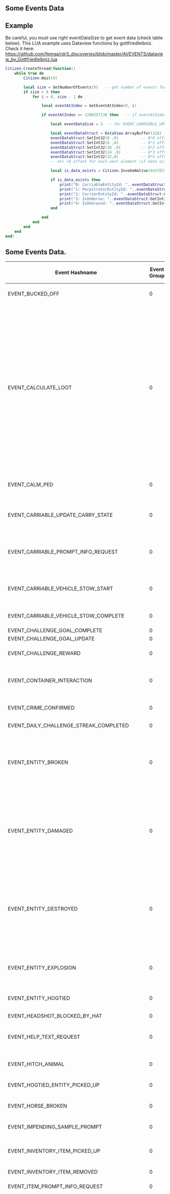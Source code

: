 ## Some Events Data


## Example

Be careful, you must use right eventDataSize to get event data (check table below). This LUA example uses Dataview functions by gottfriedleibniz. Check it here: https://github.com/femga/rdr3_discoveries/blob/master/AI/EVENTS/dataview_by_Gottfriedleibniz.lua 

```lua
Citizen.CreateThread(function()
	while true do
		Citizen.Wait(0) 

		local size = GetNumberOfEvents(0)   -- get number of events for event group SCRIPT_EVENT_QUEUE_AI (0)
		if size > 0 then 
			for i = 0, size - 1 do

				local eventAtIndex = GetEventAtIndex(0, i)

				if eventAtIndex == 1208357138 then   -- if eventAtIndex == GetHashKey("EVENT_CARRIABLE_UPDATE_CARRY_STATE")

					local eventDataSize = 5  -- for EVENT_CARRIABLE_UPDATE_CARRY_STATE data size is 5

					local eventDataStruct = DataView.ArrayBuffer(128) -- buffer must be 8*eventDataSize or bigger
					eventDataStruct:SetInt32(0 ,0)		 	-- 8*0 offset for 0 element of eventData	
					eventDataStruct:SetInt32(8 ,0)    	  	-- 8*1 offset for 1 element of eventData		
					eventDataStruct:SetInt32(16 ,0)			-- 8*2 offset for 2 element of eventData	
					eventDataStruct:SetInt32(24 ,0)			-- 8*3 offset for 3 element of eventData	
					eventDataStruct:SetInt32(32,0)    		-- 8*4 offset for 4 element of eventData		
					-- etc +8 offset for each next element (if data size is bigger then 5)

					local is_data_exists = Citizen.InvokeNative(0x57EC5FA4D4D6AFCA,0,i,eventDataStruct:Buffer(),eventDataSize)	-- GET_EVENT_DATA

					if is_data_exists then
						print("0: CarriableEntityId: "..eventDataStruct:GetInt32(0))
						print("1: PerpitratorEntityId: "..eventDataStruct:GetInt32(8))
						print("2: CarrierEntityId: "..eventDataStruct:GetInt32(16))
						print("3: IsOnHorse: "..eventDataStruct:GetInt32(24))
						print("4: IsOnGround: "..eventDataStruct:GetInt32(32))
					end

				end
			end
		end
	end
end)
```

<h2>Some Events Data.</h2>

Event Hashname | Event Group | Event Data Size | Known Event Data Elements
----------- | ------------- | -------------------------- | ----------
EVENT_BUCKED_OFF | 0 | 3 | 0 - rider id<br> 1 - mount id<br> 2 - <em>unknown</em>
EVENT_CALCULATE_LOOT | 0 | 26 | 0 - <em>unknown</em><br> 1 - <em>unknown</em><br> 2 - inventory item hash<br> 3 - consumable action hash<br> 4 - <em>unknown</em><br> 5 - <em>unknown</em><br> 6 - <em>unknown</em><br> 7 - <em>unknown</em><br> 8 - <em>unknown</em><br> 9 - <em>unknown</em><br> 10 - <em>unknown</em><br> 11 - <em>unknown</em><br> 12 - <em>unknown</em><br> 13 - <em>unknown</em><br> 14 - <em>unknown</em><br> 15 - <em>unknown</em><br> 16 - <em>unknown</em><br> 17 - <em>unknown</em><br> 18 - <em>unknown</em><br> 19 - <em>unknown</em><br> 20 - <em>unknown</em><br> 21 - <em>unknown</em><br> 22 - <em>unknown</em><br> 23 - looter entity id<br> 24 - looted entity id<br> 25 - <em>unknown</em> 
EVENT_CALM_PED | 0 | 4 | 0 - calmer ped id<br> 1 - mount ped id<br> 2 - CalmTypeId ( [list](#calm-type-ids) )<br> 3 - isFullyCalmed
EVENT_CARRIABLE_UPDATE_CARRY_STATE | 0 | 5 | 0 - CarriableEntityId<br> 1 - PerpitratorEntityId<br> 2 - CarrierEntityId<br> 3 - IsOnHorse<br> 4 - IsOnGround
EVENT_CARRIABLE_PROMPT_INFO_REQUEST | 0 | 6 | 0 - CarriableEntityId<br> 1 - carry action id ( [list](#carry-action-ids) )<br> 2 - <em>unknown</em><br> 3 - vehicle entity id (parent id)<br> 4 - <em>unknown</em><br> 5 - <em>unknown</em>
EVENT_CARRIABLE_VEHICLE_STOW_START | 0 | 5 | 0 - <em>unknown</em><br> 1 - carriable entity id<br> 2 - vehicle entity id<br> 3 - <em>unknown</em><br> 4 - <em>unknown</em>
EVENT_CARRIABLE_VEHICLE_STOW_COMPLETE | 0 | 3 | 0 - <em>unknown</em><br> 1 - vehicle entity id<br> 2 - isItemToAddCancelled
EVENT_CHALLENGE_GOAL_COMPLETE | 0 | 1 | 0 - challenge goal hash ( [list](https://github.com/femga/rdr3_discoveries/blob/master/AI/EVENTS/challenge_goals.lua) )
EVENT_CHALLENGE_GOAL_UPDATE | 0 | 1 | 0 - challenge goal hash ( [list](https://github.com/femga/rdr3_discoveries/blob/master/AI/EVENTS/challenge_goals.lua) )
EVENT_CHALLENGE_REWARD | 0 | 3 | 0 - challenge reward hash<br> 1 - <em>unknown</em><br> 2 - <em>unknown</em>
EVENT_CONTAINER_INTERACTION | 0 | 4 | 0 - searcher ped id<br> 1 - searched entity id<br> 2 - <em>unknown</em><br> 3 - isContainerClosed after interaction
EVENT_CRIME_CONFIRMED | 0 | 3 | 0 - crime type hash ( [list](https://github.com/femga/rdr3_discoveries/blob/master/AI/EVENTS/crime_types.lua) )<br> 1 - criminal ped id<br> 2 - witness
EVENT_DAILY_CHALLENGE_STREAK_COMPLETED | 0 | 1 | 0 - <em>unknown</em> (??? isDailyChallengeStreakCompleted)
EVENT_ENTITY_BROKEN | 0 | 9 | 0 - broken entity id<br> 1 - <em>unknown</em> <br> 2 - <em>unknown</em><br> 3 - <em>unknown</em><br> 4 - <em>unknown</em><br> 5 - <em>unknown</em><br> 6 - <em>unknown</em><br> 7 - <em>unknown</em><br> 8 - <em>unknown</em>
EVENT_ENTITY_DAMAGED | 0 | 9 | 0 - damaged entity id<br> 1 - object (or ped id) that caused damage to the entity <br> 2 - weaponHash that damaged the entity ( [list](https://github.com/femga/rdr3_discoveries/blob/master/weapons/weapons.lua) )<br> 3 - ammo hash that damaged the entity ( [list](https://github.com/femga/rdr3_discoveries/blob/master/weapons/ammo_types.lua) )<br> 4 - <em>unknown</em><br> 5 - <em>unknown</em><br> 6 - <em>unknown</em><br> 7 - <em>unknown</em><br> 8 - <em>unknown</em>
EVENT_ENTITY_DESTROYED | 0 | 9 | 0 - destroyed entity id<br> 1 - object (or ped id) that caused damage to the entity<br> 2 - weaponHash that damaged the entity  ( [list](https://github.com/femga/rdr3_discoveries/blob/master/weapons/weapons.lua) )<br> 3 - ammo hash that damaged the entity ( [list](https://github.com/femga/rdr3_discoveries/blob/master/weapons/ammo_types.lua) )<br> 4 - <em>unknown</em><br> 5 - <em>unknown</em><br> 6 - <em>unknown</em><br> 7 - <em>unknown</em><br> 8 - <em>unknown</em>
EVENT_ENTITY_EXPLOSION | 0 | 6 | 0 - ped id who did explosion<br> 1 - <em>unknown</em><br> 2 - weaponhash( [list](https://github.com/femga/rdr3_discoveries/blob/master/weapons/weapons.lua) )<br> 3 - <em>unknown</em><br> 4 - <em>unknown</em><br> 5 - <em>unknown</em>
EVENT_ENTITY_HOGTIED | 0 | 3 | 0 - hogtied entity id<br> 1 - hogtier ped id<br> 2 - <em>unknown</em>
EVENT_HEADSHOT_BLOCKED_BY_HAT | 0 | 2 | 0 - Victim entity id<br> 1 - Inflictor entity id
EVENT_HELP_TEXT_REQUEST | 0 | 4 |  0 - <em>unknown</em><br> 1 - tutorial flag hash ( [list](https://github.com/femga/rdr3_discoveries/blob/master/AI/EVENTS/tutorial_flags.lua) )<br> 2 - <em>unknown</em><br> 3 - inventory item hash
EVENT_HITCH_ANIMAL | 0 | 4 | 0 - rider ped id<br> 1 - mount ped id<br> 2 - isAnimalHitched<br> 3 - hitching type id
EVENT_HOGTIED_ENTITY_PICKED_UP | 0 | 2 | 0 - hogtied ped id<br> 1 - carrier ped id
EVENT_HORSE_BROKEN | 0 | 3 | 0 - rider ped id<br> 1 - broken horse ped id<br> 2 - HorseBrokenEventTypeId ( [list](#horse-broken-event-type-ids) )
EVENT_IMPENDING_SAMPLE_PROMPT | 0 | 2 | 0 - <em>unknown</em><br> 1 - inventory item hash
EVENT_INVENTORY_ITEM_PICKED_UP | 0 | 5 | 0 - inventory item hash<br> 1 - picked up entity model <br> 2 - isItemWasUsed<br> 3 - isItemWasBought<br> 4 - picked up entity id 
EVENT_INVENTORY_ITEM_REMOVED | 0 | 1 | 0 - inventory item hash
EVENT_ITEM_PROMPT_INFO_REQUEST | 0 | 2 | 0 - entity id, requesting prompt info<br> 1 - inventory item hash
EVENT_LOOT | 0 | 36 | 0 - <em>unknown</em><br> 1 - <em>unknown</em><br> 2 - inventory item hash<br> 3 - <em>unknown</em><br> 4 - <em>unknown</em><br> 5 - <em>unknown</em><br> 6 - <em>unknown</em><br> 7 - <em>unknown</em><br> 8 - <em>unknown</em><br> 9 - <em>unknown</em><br> 10 - <em>unknown</em><br> 11 - <em>unknown</em><br> 12 - <em>unknown</em><br> 13 - <em>unknown</em><br> 14 - <em>unknown</em><br> 15 - <em>unknown</em><br> 16 - <em>unknown</em><br> 17 - <em>unknown</em><br> 18 - <em>unknown</em><br> 19 - <em>unknown</em><br> 20 - <em>unknown</em><br> 21 - <em>unknown</em><br> 22 - weaponhash( [list](https://github.com/femga/rdr3_discoveries/blob/master/weapons/weapons.lua) )<br> 23 - <em>unknown</em><br> 24 - <em>unknown</em><br> 25 - <em>unknown</em><br> 26 - LooterId<br> 27 - LootedId<br> 28 - Looted entity model<br> 29 - LootedCompositeHashid<br> 30 - <em>unknown</em><br> 31 - <em>unknown</em><br> 32 - <em>unknown</em><br> 33 - <em>unknown</em><br> 34 - <em>unknown</em><br> 35 - <em>unknown</em>  
EVENT_LOOT_COMPLETE | 0 | 3 | 0 - looterId<br> 1 - Looted entity id<br> 2 - isLootSuccess
EVENT_LOOT_PLANT_START | 0 | 36 | 0 - NumGivenRewards<br> 1 - <em>unknown</em><br> 2 - <em>unknown</em><br> 3 - <em>unknown</em><br> 4 - <em>unknown</em><br> 5 - <em>unknown</em><br> 6 - <em>unknown</em><br> 7 - <em>unknown</em><br> 8 - <em>unknown</em><br> 9 - <em>unknown</em><br> 10 - <em>unknown</em><br> 11 - <em>unknown</em><br> 12 - <em>unknown</em><br> 13 - <em>unknown</em><br> 14 - <em>unknown</em><br> 15 - <em>unknown</em><br> 16 - <em>unknown</em><br> 17 - <em>unknown</em><br> 18 - <em>unknown</em><br> 19 - <em>unknown</em><br> 20 - <em>unknown</em><br> 21 - <em>unknown</em><br> 22 - <em>unknown</em><br> 23 - OriginalTargetSpawnLocation<br> 24 - <em>unknown</em><br> 25 - <em>unknown</em><br> 26 - LooterId<br> 27 - LootedId<br> 28 - <em>unknown</em><br> 29 - LootedCompositeHashId<br> 30 - LootedPedStatHashName<br> 31 - LootedEntityWasAnimal<br> 32 - LootedEntityWasBird<br> 33 - <em>unknown</em><br> 34 - LootingBehaviorType<br> 35 - <em>unknown</em>  
EVENT_LOOT_VALIDATION_FAIL | 0 | 2 | 0 - fail reason id ( [list](#event_loot_validation_fail-fail-reason-ids) )<br> 1 - looted_entity
EVENT_MISS_INTENDED_TARGET | 0 | 3 | 0 - shooter ped id<br> 1 - entity id that was shot<br> 2 - weaponhash ( [list](https://github.com/femga/rdr3_discoveries/blob/master/weapons/weapons.lua) )
EVENT_MOUNT_OVERSPURRED | 0 | 6 | 0 - rider id<br> 1 - mount id<br> 2 - <em>unknown</em><br> 3 - the number of times the horse has overspurred<br> 4 - maximum number or times the horse can be overspurred before buck off rider<br> 5 - <em>unknown</em> 
EVENT_NETWORK_AWARD_CLAIMED | 1 | 12 | 0 - request id<br> 1 - <em>unknown</em><br> 2 - <em>unknown</em><br> 3 - <em>unknown</em><br> 4 - <em>unknown</em><br> 5 - result code<br> 6 - awarded xp amount<br> 7 - awarded rank amount<br> 8 - awarded cash amount<br> 9 - awarded gold amount<br> 10 - <em>unknown</em><br> 11 - <em>unknown</em>
EVENT_NETWORK_BOUNTY_REQUEST_COMPLETE | 1 | 7 | 0 - <em>unknown</em> (??? request id)<br> 2 - <em>unknown</em><br> 3 - <em>unknown</em><br> 4 - Result code<br> 5 - Total Value<br> 6 - Pay Off Value
EVENT_NETWORK_BULLET_IMPACTED_MULTIPLE_PEDS | 1 | 4 | 0 - shooter ped id<br> 1 - NumImpacted<br> 2 - NumKilled<br> 3 - NumIncapacitated
EVENT_NETWORK_CASHINVENTORY_TRANSACTION | 1 | 6 | 0 - transaction id<br> 1 - <em>unknown</em><br> 2 - failed<br> 3 - result code<br> 4 - items amount<br> 5 - action hash
EVENT_NETWORK_DAMAGE_ENTITY | 1 | 32 | 0 - damaged entity id<br> 1 - killer entity id<br> 2 - Damage<br> 3 - isVictimDestroyed<br> 4 - isVictimIncapacitated<br> 5 - WeaponUsed hash ( [list](https://github.com/femga/rdr3_discoveries/blob/master/weapons/weapons.lua) )<br> 6 - AmmoUsed hash ( [list](https://github.com/femga/rdr3_discoveries/blob/master/weapons/ammo_types.lua) )<br> 7 - InstigatedWeaponUsed<br> 8 - VictimSpeed<br> 9 - DamagerSpeed<br> 10 - IsResponsibleForCollision<br> 11 - IsHeadShot<br> 12 - IsWithMeleeWeapon<br> 13 - IsVictimExecuted<br> 14 - VictimBledOut<br> 15 - DamagerWasScopedIn<br> 16 - DamagerSpecialAbilityActive<br> 17 - VictimHogtied<br> 18 - VictimMounted<br> 19 - VictimInVehicle<br> 20 - VictimInCover<br> 21 - DamagerShotLastBullet<br> 22 - VictimKilledByStealth<br> 23 - VictimKilledByTakedown<br> 24 - VictimKnockedOut<br> 25 - isVictimTranquilized<br> 26 - VictimKilledByStandardMelee<br> 27 - VictimMissionEntity<br> 28 - VictimFleeing<br> 29 - VictimInCombat<br> 30 - <em>unknown</em><br> 31 - IsSuicide
EVENT_NETWORK_GANG | 1 | 18 | 0 - <em>unknown</em> (??? GangId)<br> 1 - GangEventType id  ( [list](#gangeventtype-ids) )<br> 2 - sender network GamerHandle<br> 3 - <em>unknown</em><br> 4 - <em>unknown</em><br> 5 - <em>unknown</em><br> 6 - <em>unknown</em><br> 7 - <em>unknown</em><br> 8 - <em>unknown</em><br> 9 - <em>unknown</em><br> 10 - <em>unknown</em> (??? remote player name)<br> 11 - <em>unknown</em><br> 12 - <em>unknown</em><br> 13 - <em>unknown</em><br> 14 - <em>unknown</em><br> 15 - <em>unknown</em><br> 16 - <em>unknown</em><br> 17 - <em>unknown</em>
EVENT_NETWORK_GANG_WAYPOINT_CHANGED | 1 | 3 | 0 - Gang Waypoint Changing type id ( [list](#gang-waypoint-changing-type-ids) )<br> 1 - <em>unknown</em><br> 2 - <em>unknown</em>
EVENT_NETWORK_HOGTIE_BEGIN | 1 | 2 | 0 - VictimEntityId<br> 1 - PerpitratorEntityId
EVENT_NETWORK_HOGTIE_END | 1 | 2 | 0 - VictimEntityId<br> 1 - PerpitratorEntityId
EVENT_NETWORK_HUB_UPDATE | 1 | 1 | 0 - updateHash
EVENT_NETWORK_INCAPACITATED_ENTITY | 1 | 4 | 0 - VictimEntityId<br> 1 - Damager entity id<br> 2 - WeaponUsed hash ( [list](https://github.com/femga/rdr3_discoveries/blob/master/weapons/weapons.lua) )<br> 3 - Damage
EVENT_NETWORK_LASSO_ATTACH | 1 | 2 | 0 - VictimEntityId<br> 1 - PerpitratorEntityId
EVENT_NETWORK_LASSO_DETACH | 1 | 2 | 0 - VictimEntityId<br> 1 - PerpitratorEntityId
EVENT_NETWORK_LOOT_CLAIMED | 1 | 9 | 0 - request id<br> 1 - <em>unknown</em><br> 2 - <em>unknown</em><br> 3 - <em>unknown</em><br> 4 - <em>unknown</em><br> 5 - result code<br> 6 - <em>unknown</em><br> 7 - status<br> 8 - <em>unknown</em> 
EVENT_NETWORK_MINIGAME_REQUEST_COMPLETE | 1 | 6 | 0 - seatRequestData0<br> 1 - seatRequestData1<br> 2 - seatRequestData2<br> 3 - seatRequestData3<br> 4 - isSuccess<br> 5 - MinigameErrorCodeHash ( [list](https://github.com/femga/rdr3_discoveries/blob/master/AI/EVENTS/minigame_error_codes.lua ) )
EVENT_NETWORK_PED_DISARMED | 1 | 3 | 0 - VictimEntityId<br> 1 - DamagerEntityId<br> 2 - UsedWeapon hash ( [list](https://github.com/femga/rdr3_discoveries/blob/master/weapons/weapons.lua) )
EVENT_NETWORK_PED_HAT_SHOT_OFF | 1 | 3 | 0 - VictimEntityId<br> 1 - DamagerEntityId<br> 2 - UsedWeapon hash ( [list](https://github.com/femga/rdr3_discoveries/blob/master/weapons/weapons.lua) )
EVENT_NETWORK_PERMISSION_CHECK_RESULT | 1 | 2 | 0 - <em>unknown</em> (??? PermissionsRequestID)<br> 1 - <em>unknown</em> (??? check result)
EVENT_NETWORK_PLAYER_JOIN_SCRIPT | 1 | 41 | 0 - <em>unknown</em> (??? joining PlayerName)<br> 1 - <em>unknown</em><br> 2 - <em>unknown</em><br> 3 - <em>unknown</em><br> 4 - <em>unknown</em><br> 5 - <em>unknown</em><br> 6 - <em>unknown</em><br> 7 - <em>unknown</em><br> 8 - <em>unknown</em><br> 9 - <em>unknown</em><br> 10 - <em>unknown</em><br> 11 - <em>unknown</em><br> 12 - <em>unknown</em><br> 13 - <em>unknown</em><br> 14 - <em>unknown</em><br> 15 - <em>unknown</em><br> 16 - <em>unknown</em><br> 17 - <em>unknown</em><br> 18 - <em>unknown</em><br> 19 - <em>unknown</em><br> 20 - <em>unknown</em><br> 21 - <em>unknown</em><br> 22 - <em>unknown</em><br> 23 - <em>unknown</em><br> 24 - <em>unknown</em><br> 25 - <em>unknown</em><br> 26 - <em>unknown</em><br> 27 - <em>unknown</em><br> 28 - <em>unknown</em><br> 29 - <em>unknown</em><br> 30 - <em>unknown</em><br> 31 - <em>unknown</em><br> 32 - <em>unknown</em><br> 33 - <em>unknown</em><br> 34 - <em>unknown</em><br> 35 - <em>unknown</em><br> 36 - <em>unknown</em><br> 37 - <em>unknown</em><br> 38 - <em>unknown</em><br> 39 - <em>unknown</em><br> 40 - participant id
EVENT_NETWORK_PLAYER_LEFT_SCRIPT | 1 | 41 | 0 - <em>unknown</em> (??? leaving PlayerName)<br> 1 - <em>unknown</em><br> 2 - <em>unknown</em><br> 3 - <em>unknown</em><br> 4 - <em>unknown</em><br> 5 - <em>unknown</em><br> 6 - <em>unknown</em><br> 7 - <em>unknown</em><br> 8 - <em>unknown</em><br> 9 - <em>unknown</em><br> 10 - <em>unknown</em><br> 11 - <em>unknown</em><br> 12 - <em>unknown</em><br> 13 - <em>unknown</em><br> 14 - <em>unknown</em><br> 15 - <em>unknown</em><br> 16 - <em>unknown</em><br> 17 - <em>unknown</em><br> 18 - <em>unknown</em><br> 19 - <em>unknown</em><br> 20 - <em>unknown</em><br> 21 - <em>unknown</em><br> 22 - <em>unknown</em><br> 23 - <em>unknown</em><br> 24 - <em>unknown</em><br> 25 - <em>unknown</em><br> 26 - <em>unknown</em><br> 27 - <em>unknown</em><br> 28 - <em>unknown</em><br> 29 - <em>unknown</em><br> 30 - <em>unknown</em><br> 31 - <em>unknown</em><br> 32 - <em>unknown</em><br> 33 - <em>unknown</em><br> 34 - <em>unknown</em><br> 35 - <em>unknown</em><br> 36 - <em>unknown</em><br> 37 - <em>unknown</em><br> 38 - <em>unknown</em><br> 39 - <em>unknown</em><br> 40 - participant id
EVENT_NETWORK_PLAYER_JOIN_SESSION | 1 | 10 | 0 - <em>unknown</em> (??? player name)<br> 1 - <em>unknown</em><br> 2 - <em>unknown</em><br> 3 - <em>unknown</em><br> 4 - <em>unknown</em><br> 5 - <em>unknown</em><br> 6 - <em>unknown</em><br> 7 - <em>unknown</em><br> 8 - player id<br> 9 - <em>unknown</em>
EVENT_NETWORK_PLAYER_LEFT_SESSION | 1 | 10 | 0 - <em>unknown</em> (??? player name)<br> 1 - <em>unknown</em><br> 2 - <em>unknown</em><br> 3 - <em>unknown</em><br> 4 - <em>unknown</em><br> 5 - <em>unknown</em><br> 6 - <em>unknown</em><br> 7 - <em>unknown</em><br> 8 - player id<br> 9 - <em>unknown</em>
EVENT_NETWORK_PLAYER_MISSED_SHOT | 1 | 9 | 0 - shooter id<br> 1 - UsedWeapon hash ( [list](https://github.com/femga/rdr3_discoveries/blob/master/weapons/weapons.lua) )<br> 2 - <em>unknown</em><br> 3 - <em>unknown</em><br> 4 - <em>unknown</em><br> 5 - <em>unknown</em><br> 6 - <em>unknown</em><br> 7 - <em>unknown</em><br> 8 - <em>unknown</em>
EVENT_NETWORK_POSSE_CREATED | 1 | 10 | 0 - isSuccess<br> 1 - posse id<br> 2 - <em>unknown</em> (??? posse name)<br> 3 - <em>unknown</em><br> 4 - <em>unknown</em><br> 5 - <em>unknown</em><br> 6 - <em>unknown</em><br> 7 - <em>unknown</em><br> 8 - <em>unknown</em><br> 9 - <em>unknown</em>
EVENT_NETWORK_POSSE_DATA_CHANGED | 1 | 2 | 0 - <em>unknown</em><br> 1 - <em>unknown</em>
EVENT_NETWORK_POSSE_DISBANDED | 1 | 2 | 0 - isSuccess<br> 1 - posse id
EVENT_NETWORK_POSSE_EX_ADMIN_DISBANDED | 1 | 9 | 0 - <em>unknown</em><br> 1 - <em>unknown</em> (??? posse name)<br> 2 - <em>unknown</em><br> 3 - <em>unknown</em><br> 4 - <em>unknown</em><br> 5 - <em>unknown</em><br> 6 - <em>unknown</em><br> 7 - <em>unknown</em><br> 8 - <em>unknown</em>
EVENT_NETWORK_POSSE_EX_INACTIVE_DISBANDED | 1 | 10 | 0 - <em>unknown</em><br> 1 - <em>unknown</em> (??? posse name)<br> 2 - <em>unknown</em><br> 3 - <em>unknown</em><br> 4 - <em>unknown</em><br> 5 - <em>unknown</em><br> 6 - <em>unknown</em><br> 7 - <em>unknown</em><br> 8 - <em>unknown</em><br> 9 - <em>unknown</em>
EVENT_NETWORK_POSSE_JOINED | 1 | 2 | 0 - isSuccess<br> 1 - posse id
EVENT_NETWORK_POSSE_LEADER_SET_ACTIVE | 1 | 23 | 0 - posse id<br> 1 - unknown (??? posse name)<br> 2 - <em>unknown</em><br> 3 - <em>unknown</em><br> 4 - <em>unknown</em><br> 5 - <em>unknown</em><br> 6 - <em>unknown</em><br> 7 - <em>unknown</em><br> 8 - <em>unknown</em><br> 9 - network gamer handle<br> 10 - <em>unknown</em><br> 11 - <em>unknown</em><br> 12 - <em>unknown</em><br> 13 - <em>unknown</em><br> 14 - <em>unknown</em><br> 15 - <em>unknown</em><br> 16 - <em>unknown</em><br> 17 - <em>unknown</em><br> 18 - <em>unknown</em><br> 19 - <em>unknown</em><br> 20 - <em>unknown</em><br> 21 - <em>unknown</em><br> 22 - <em>unknown</em>
EVENT_NETWORK_POSSE_LEFT | 1 | 1 | 0 - posse id
EVENT_NETWORK_POSSE_MEMBER_DISBANDED | 1 | 23 | 0 - posse id<br> 1 - unknown (??? posse name)<br> 2 - <em>unknown</em><br> 3 - <em>unknown</em><br> 4 - <em>unknown</em><br> 5 - <em>unknown</em><br> 6 - <em>unknown</em><br> 7 - <em>unknown</em><br> 8 - <em>unknown</em><br> 9 - network gamer handle<br> 10 - <em>unknown</em><br> 11 - <em>unknown</em><br> 12 - <em>unknown</em><br> 13 - <em>unknown</em><br> 14 - <em>unknown</em><br> 15 - <em>unknown</em><br> 16 - <em>unknown</em><br> 17 - <em>unknown</em><br> 18 - <em>unknown</em><br> 19 - <em>unknown</em><br> 20 - <em>unknown</em><br> 21 - <em>unknown</em><br> 22 - <em>unknown</em>
EVENT_NETWORK_POSSE_MEMBER_JOINED | 1 | 23 | 0 - posse id<br> 1 - unknown (??? posse name)<br> 2 - <em>unknown</em><br> 3 - <em>unknown</em><br> 4 - <em>unknown</em><br> 5 - <em>unknown</em><br> 6 - <em>unknown</em><br> 7 - <em>unknown</em><br> 8 - <em>unknown</em><br> 9 - network gamer handle<br> 10 - <em>unknown</em><br> 11 - <em>unknown</em><br> 12 - <em>unknown</em><br> 13 - <em>unknown</em><br> 14 - <em>unknown</em><br> 15 - <em>unknown</em><br> 16 - <em>unknown</em><br> 17 - <em>unknown</em><br> 18 - <em>unknown</em><br> 19 - <em>unknown</em><br> 20 - <em>unknown</em><br> 21 - <em>unknown</em><br> 22 - <em>unknown</em>
EVENT_NETWORK_POSSE_MEMBER_KICKED | 1 | 23 | 0 - posse id<br> 1 - unknown (??? posse name)<br> 2 - <em>unknown</em><br> 3 - <em>unknown</em><br> 4 - <em>unknown</em><br> 5 - <em>unknown</em><br> 6 - <em>unknown</em><br> 7 - <em>unknown</em><br> 8 - <em>unknown</em><br> 9 - network gamer handle<br> 10 - <em>unknown</em><br> 11 - <em>unknown</em><br> 12 - <em>unknown</em><br> 13 - <em>unknown</em><br> 14 - <em>unknown</em><br> 15 - <em>unknown</em><br> 16 - <em>unknown</em><br> 17 - <em>unknown</em><br> 18 - <em>unknown</em><br> 19 - <em>unknown</em><br> 20 - <em>unknown</em><br> 21 - <em>unknown</em><br> 22 - <em>unknown</em>
EVENT_NETWORK_POSSE_MEMBER_LEFT | 1 | 23 | 0 - posse id<br> 1 - unknown (??? posse name)<br> 2 - <em>unknown</em><br> 3 - <em>unknown</em><br> 4 - <em>unknown</em><br> 5 - <em>unknown</em><br> 6 - <em>unknown</em><br> 7 - <em>unknown</em><br> 8 - <em>unknown</em><br> 9 - network gamer handle<br> 10 - <em>unknown</em><br> 11 - <em>unknown</em><br> 12 - <em>unknown</em><br> 13 - <em>unknown</em><br> 14 - <em>unknown</em><br> 15 - <em>unknown</em><br> 16 - <em>unknown</em><br> 17 - <em>unknown</em><br> 18 - <em>unknown</em><br> 19 - <em>unknown</em><br> 20 - <em>unknown</em><br> 21 - <em>unknown</em><br> 22 - <em>unknown</em>
EVENT_NETWORK_POSSE_MEMBER_SET_ACTIVE | 1 | 23 | 0 - posse id<br> 1 - unknown (??? posse name)<br> 2 - <em>unknown</em><br> 3 - <em>unknown</em><br> 4 - <em>unknown</em><br> 5 - <em>unknown</em><br> 6 - <em>unknown</em><br> 7 - <em>unknown</em><br> 8 - <em>unknown</em><br> 9 - network gamer handle<br> 10 - <em>unknown</em><br> 11 - <em>unknown</em><br> 12 - <em>unknown</em><br> 13 - <em>unknown</em><br> 14 - <em>unknown</em><br> 15 - <em>unknown</em><br> 16 - <em>unknown</em><br> 17 - <em>unknown</em><br> 18 - <em>unknown</em><br> 19 - <em>unknown</em><br> 20 - <em>unknown</em><br> 21 - <em>unknown</em><br> 22 - <em>unknown</em>
EVENT_NETWORK_PROJECTILE_NO_DAMAGE_IMPACT | 1 | 2 | 0 - ped id<br> 1 - AmmoUsed hash ( [list](https://github.com/femga/rdr3_discoveries/blob/master/weapons/ammo_types.lua) )
EVENT_NETWORK_REVIVED_ENTITY | 1 | 2 | 0 - Victim entity id<br> 1 - Reviver entity id
EVENT_NETWORK_SESSION_EVENT | 1 | 10 | 0  - <em>unknown</em> (??? session event type)<br> 1 - <em>unknown</em><br> 2 - <em>unknown</em><br> 3 - <em>unknown</em><br> 4 - <em>unknown</em><br> 5 - <em>unknown</em><br> 6 - <em>unknown</em><br> 7 - <em>unknown</em><br> 8 - <em>unknown</em><br> 9 - <em>unknown</em>
EVENT_NETWORK_SESSION_MERGE_END | 1 | 1 | 0 - session message id ( [list](#event_network_session_merge_end-message-ids) )
EVENT_NETWORK_SESSION_MERGE_START | 1 | 1 | 0 - session message id ( [list](#event_network_session_merge_start-message-ids) )
EVENT_NETWORK_VEHICLE_UNDRIVABLE | 1 | 3 | 0 - vehicle entity id<br> 1 - Damager entity id<br> 2 - <em>unknown</em>
EVENT_OBJECT_INTERACTION | 0 | 10 | 0 - ped id<br> 1 - interaction entity id <br> 2 - inventory item hash<br> 3 - inventory item quantity<br> 4 - <em>unknown</em><br> 5 - <em>unknown</em><br>6 - <em>unknown</em><br> 7 - <em>unknown</em><br> 8 - scenario point id<br> 9 - <em>unknown</em>
EVENT_PED_ANIMAL_INTERACTION | 0 | 3 | 0 - ped id<br> 1 - animal ped id<br> 2 - interaction type hash
EVENT_PED_CREATED | 0 | 1 | 0 - ped id that was created
EVENT_PED_DESTROYED | 0 | 1 | 0 - <em>unknown</em> (??? destroyed ped id)
EVENT_PED_HAT_KNOCKED_OFF | 0 | 2 | 0 - ped id<br> 1 - hat entity id
EVENT_PED_WHISTLE | 0 | 2 | 0 - whistler ped id<br> 1 - whistle type ( [list](https://github.com/femga/rdr3_discoveries/blob/master/AI/EVENTS/aud_ped_whistle_types.lua) )
EVENT_PICKUP_CARRIABLE | 0 | 4 | 0 - carrier ped id<br> 1 - carriable entity id<br> 2 - isPickupDoneFromParent<br> 3 - carrier mount ped id (parent id)
EVENT_PLACE_CARRIABLE_ONTO_PARENT | 0 | 6 | 0 - perpitrator entity id <br> 1 - carriable entity id<br> 2 - carrier id(parent id)<br> 3 - <em>unknown</em><br> 4 - isCarriedEntityAPelt<br> 5 - inventory item hash
EVENT_PLAYER_COLLECTED_AMBIENT_PICKUP | 0 | 8 | 0 - pickup name hash<br> 1 - <em>unknown</em> (??? pickup entity id)<br> 2 - player id<br> 3 - pickup model hash<br> 4 - <em>unknown</em><br> 5 - <em>unknown</em><br> 6 - collected inventory item quantity<br> 7 - inventory item hash
EVENT_PLAYER_ESCALATED_PED | 0 | 2 | 0 - player ped id<br> 1 - escalated ped id
EVENT_PLAYER_HAT_EQUIPPED | 0 | 10 | 0 - player ped id<br> 1 - hat entity id<br> 2 - hat drawble hash<br> 3 - hat albedo hash<br> 4 - hat normal hash<br> 5 - hat material hash<br> 6 - hat palette hash<br> 7 - hat tint1<br> 8 - hat tint2<br> 9 - hat tint3 
EVENT_PLAYER_HAT_KNOCKED_OFF | 0 | 5 | 0 - player ped id<br> 1 - ped id who threw off player hat<br> 2 - hat entity id<br> 3 - <em>unknown</em><br> 4 - <em>unknown</em>
EVENT_PLAYER_MOUNT_WILD_HORSE | 0 | 1 | 0 - wild horse ped id
EVENT_PLAYER_PROMPT_TRIGGERED | 0 | 10 | 0 - prompt type id ( [list](#prompt-type-ids) )<br> 1 - <em>unknown</em><br> 2 - target entity id<br> 3 - <em>unknown</em> (??? discovered inventory item)<br> 4 - <em>unknown</em><br> 5 - <em>unknown</em><br> 6 - <em>unknown</em><br> 7 - discoverable entity type id ( [list](#discoverable-entity-type-ids) )<br> 8 - <em>unknown</em><br> 9 - kit_emote_action hash ( [list](https://github.com/femga/rdr3_discoveries/blob/master/animations/kit_emotes_list.lua) )
EVENT_RAN_OVER_PED | 0 | 2 | 0 - <em>unknown</em><br> 1 - ped id that was ran over
EVENT_REVIVE_ENTITY | 0 | 3 | 0 - VictimEntityId<br> 1 - reviver ped id<br> 2 - used inventory item hash
EVENT_SCENARIO_ADD_PED | 0 | 2 | 0 - iScriptUID<br> 1 - <em>unknown</em>
EVENT_SCENARIO_DESTROY_PROP | 0 | 2 | 0 - iScriptUID<br> 1 - <em>unknown</em>
EVENT_SCENARIO_REMOVE_PED | 0 | 2 | 0 - iScriptUID<br> 1 - <em>unknown</em>
EVENT_SHOCKING_ITEM_STOLEN | 0 | 3 | 0 - ped id<br> 1 - ped id<br> 2 - carriable entity id
EVENT_SHOT_FIRED_BULLET_IMPACT | 0 | 1 | 0 - entity id that bullet hit
EVENT_SHOT_FIRED_WHIZZED_BY | 0 | 1 | 0 - entity id that was shot
EVENT_STAT_VALUE_CHANGED | 0 | 2 | 0 - stat value type hash ( [list](https://github.com/femga/rdr3_discoveries/blob/master/AI/EVENTS/stat_values.lua) )<br> 1 - unknown
EVENT_TRIGGERED_ANIMAL_WRITHE | 0 | 2 | 0 - animal ped id<br> 1 - ped id who damaged animal
EVENT_UI_ITEM_INSPECT_ACTIONED | 0 | 6 | 0 - <em>unknown</em><br> 1 - <em>unknown</em><br> 2 - <em>unknown</em><br> 3 - <em>unknown</em><br> 4 - <em>unknown</em> (??? FitsSlot hash)<br> 5 - <em>unknown</em>
EVENT_UI_QUICK_ITEM_USED | 0 | 6 |  0 - <em>unknown</em><br> 1 - <em>unknown</em><br> 2 - <em>unknown</em><br> 3 - <em>unknown</em><br> 4 - <em>unknown</em> (??? FitsSlot hash)<br> 5 - entity id, item was used for
EVENT_VEHICLE_CREATED | 0 | 1 | 0 - vehicle id that was created
EVENT_VEHICLE_DESTROYED | 0 | 1 | 0 - <em>unknown</em> (??? destroyed vehicle id)



## Some events info

### EVENT_LOOT_VALIDATION_FAIL: fail reason ids

ID | Value
----------- | -------------------------- 
0 | LVFC_NONE
1 | LVFC_UNKNOWN
2 | LVFC_MISSING_REQUIRED_WEAPON
3 | LVFC_TARGET_IS_TOO_DECOMPOSED
4 | LVFC_INVENTORY_FULL
5 | LVFC_PERFORMER_IS_WANTED
6 | LVFC_LEGENDARY_ANIMAL_DAMAGED_UNCLEANLY
7 | LVFC_ONLY_SAMPLING_ALLOWED_FOR_THIS_ANIMAL



### EVENT_NETWORK_SESSION_MERGE_END: message ids

ID | Value
----------- | -------------------------- 
0 | MR_Unknown
1 | MR_Proximity
2 | MR_Region
3 | MR_Warp
4 | MR_Invite
5 | MR_EnterSession
7 | MR_Count



### EVENT_NETWORK_SESSION_MERGE_START: message ids

ID | Value
----------- | -------------------------- 
0 | MR_Unknown
1 | MR_Proximity
2 | MR_Region
3 | MR_Warp
4 | MR_Invite
5 | MR_EnterSession
7 | MR_Count




### Prompt type ids

ID | Value
----------- | -------------------------- 
0 | PP_SCENARIO
1 | PP_MOUNT
2 | PP_VEHICLE
3 | PP_GREET
4 | PP_INSULT
5 | PP_HORSEINTERACT
6 | PP_HORSETRANSFER
7 | PP_ROB
8 | PP_DRAW_WEAPON
9 | PP_INTERACTION_LOCKON
10 | PP_HORSEDETACH
11 | PP_HORSELEADING
12 | PP_USE_DPS
13 | PP_SURRENDER_FOR_ARREST
14 | PP_SURRENDER_REACH_WEAPON
15 | PP_DUEL
16 | PP_INTERJECT_POS
17 | PP_INTERJECT_NEG
18 | PP_STOP_VEHICLE
19 | PP_ROB_POS
20 | PP_ROB_NEG
21 | PP_STOP_WITNESS
22 | PP_HORSE_INSULT
23 | PP_DPS_AUTO_SIT
24 | PP_CROUCH
25 | PP_REQUEST_RIDE
26 | PP_CALL_ANIMAL
27 | PP_HORSE_CALM
28 | PP_HORSE_ITEMS
29 | PP_HORSE_CALLOUT
30 | PP_STUDY
31 | PP_HORSE_FOLLOW
32 | PP_HORSE_STAY
33 | PP_HORSE_FLEE
34 | PP_TRACK_ANIMAL
35 | PP_TARGET_INFO
36 | PP_RELOAD_WEAPON
37 | PP_EMOTE_TAUNT
38 | PP_EMOTE_GREET
39 | PP_EMOTE_REACT
40 | PP_EMOTE_ACTION
41 | PP_EMOTE_FLOURISH
42 | PP_LEAVE_DPS
43 | PP_ILO_MELEE
44 | PP_HORSE_CARE
45 | PP_HORSE_WEAPONS_HOLD
46 | PP_HORSE_WEAPONS
47 | PP_HORSE_PROXIMITY_INTERACT
48 | PP_TRANSPORT_TRANSITION
49 | PP_HORSE_BRUSH
50 | PP_HORSE_FEED
51 | PP_INTERACTION_LOCKON_GROUP
52 | PP_ANIMAL_INTERACT
53 | PP_MELEE_STEALTH_KILL
54 | PP_SADDLE_WEAPONS_HOLD
55 | PP_EMOTE_WHEEL
56 | PP_TOGGLE_SCOPE
57 | PP_SWITCH_FIRING_MODE
58 | PP_EMOTE_GROUP_LINK
59 | PP_EMOTE_GROUP_LINK_BACK
60 | PP_EMOTE_TWIRL_GUN_HOLD
61 | PP_EMOTE_TWIRL_GUN_VAR_A
62 | PP_EMOTE_TWIRL_GUN_VAR_B
63 | PP_EMOTE_TWIRL_GUN_VAR_C
64 | PP_EMOTE_TWIRL_GUN_VAR_D
65 | PP_SURRENDER_BREAK_OUT
66 | PP_EMOTE_DANCE_FLOOR





### Discoverable entity type ids

ID | Value
----------- | -------------------------- 
0 | DISCOVERABLE_CHARACTERS
1 | DISCOVERABLE_ANIMALS
2 | DISCOVERABLE_PLANTS
3 | DISCOVERABLE_MISC




### Horse broken event type ids

ID | Value
----------- | -------------------------- 
0 | HBET_STARTED
1 | HBET_FAILED
2 | HBET_SUCCESS
3 | HBET_CANCELLED




### Calm type ids

ID | Value
----------- | -------------------------- 
0 | CT_CALM
1 | CT_SHORT_PAT
2 | CT_SHORT_PAT_START
3 | CT_LONG_PAT
4 | CT_LONG_PAT_START
5 | CT_VERBAL_AFFIRMATION_ONLY


### Carry action ids

ID | Value
----------- | -------------------------- 
-1 | CARRY_ACTION_TYPE_ANY
0 | CARRY_ACTION_TYPE_HOGTIE
1 | CARRY_ACTION_TYPE_DEAD
2 | CARRY_ACTION_TYPE_CARRIABLE
3 | CARRY_ACTION_TYPE_CUT_FREE
4 | CARRY_ACTION_TYPE_PICKUP_FROM_GROUND
5 | CARRY_ACTION_TYPE_PICKUP_FROM_MOUNT
6 | CARRY_ACTION_TYPE_PLACE_ON_GROUND
7 | CARRY_ACTION_TYPE_PLACE_ON_MOUNT
8 | CARRY_ACTION_TYPE_PLACE_ON_VEHICLE
9 | CARRY_ACTION_TYPE_MERCY_KILL
10 | CARRY_ACTION_TYPE_PICKUP_WHILE_SWIMMING



### Gang Waypoint Changing type id

ID | Value
----------- | -------------------------- 
0 | LEADER_ADDED_WAYPOINT
1 | LEADER_MOVED_WAYPOINT
2 | LEADER_REMOVED_WAYPOINT


### GangEventType ids

ID | Value
----------- | -------------------------- 
0 | GANG_EVENT_NETWORK_INVALID
1 | GANG_EVENT_NETWORK_INVITED
2 | GANG_EVENT_NETWORK_JOIN_COMPLETED
3 | GANG_EVENT_NETWORK_JOIN_FAILED
4 | GANG_EVENT_NETWORK_KICKED
5 | GANG_EVENT_NETWORK_LEADER_DESIGNATED
6 | GANG_EVENT_NETWORK_PLAYER_JOINED_GANG
7 | GANG_EVENT_NETWORK_PLAYER_LEFT_GANG
8 | GANG_EVENT_NETWORK_GANG_CREATED
9 | GANG_EVENT_NETWORK_GANG_DISBANDED
10 | GANG_EVENT_NETWORK_LEADER_LEFT_GANG
11 | GANG_EVENT_NETWORK_SETTINGS_CHANGED
12 | GANG_EVENT_NETWORK_INVITE_CANCELLED
13 | GANG_EVENT_NETWORK_LEADER_REQUESTED_SESSION_SEPARATELY



